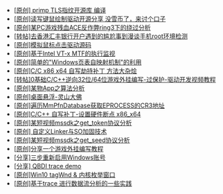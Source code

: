 + [[原创] primp TLS指纹开源库 编译](https://bbs.kanxue.com/thread-287312.htm)
+ [[原创]读写键鼠绘制驱动开源分享 没雪币了，来讨个口子](https://bbs.kanxue.com/thread-286756.htm)
+ [[原创]某PC游戏残血ACE反作弊ring3下的绕过分析](https://bbs.kanxue.com/thread-284667.htm)
+ [[转帖]去香港汇丰银行开户遇到的尴尬事到漫谈手机root环境检测](https://bbs.kanxue.com/thread-285754.htm)
+ [[原创]模拟鼠标点击驱动源码](https://bbs.kanxue.com/thread-286960.htm)
+ [[原创]基于Intel VT-x MTF的执行监视](https://bbs.kanxue.com/thread-287146.htm)
+ [[原创]简单的"Windows页表自映射机制"的利用](https://bbs.kanxue.com/thread-285332.htm)
+ [[原创]C/C   x86 x64 自写劫持补丁 方法大杂烩](https://bbs.kanxue.com/thread-282745.htm)
+ [[转帖]0基础C/C++逆向32位/64位游戏外挂编写-过保护-驱动开发视频教程](https://bbs.kanxue.com/thread-286955.htm)
+ [[原创]某物App之算法分析](https://bbs.kanxue.com/thread-287289.htm)
+ [[原创]桌面悬浮-灵山大佛](https://bbs.kanxue.com/thread-287083.htm)
+ [[原创]遍历MmPfnDatabase获取EPROCESS的CR3地址](https://bbs.kanxue.com/thread-286598.htm)
+ [[原创]C/C++ 自写补丁-设置硬件断点 x86_x64](https://bbs.kanxue.com/thread-283839.htm)
+ [[原创]某短视频mssdk之get_token协议分析](https://bbs.kanxue.com/thread-287008.htm)
+ [[原创] 自定义Linker与SO加固技术](https://bbs.kanxue.com/thread-287254.htm)
+ [[原创]某短视频mssdk之get_seed协议分析](https://bbs.kanxue.com/thread-287288.htm)
+ [[原创]分享一个游戏外挂编写教程](https://bbs.kanxue.com/thread-286912.htm)
+ [[分享]三步重新启用Windows账号](https://bbs.kanxue.com/thread-287313.htm)
+ [[分享] QBDI trace demo](https://bbs.kanxue.com/thread-285857.htm)
+ [[原创]Win10 tagWnd & 内核枚举窗口](https://bbs.kanxue.com/thread-251220.htm)
+ [[原创]基于trace 进行数据流分析的一些实践](https://bbs.kanxue.com/thread-285243.htm)

